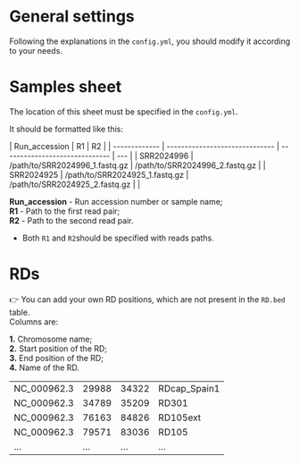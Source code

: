 # General settings

Following the explanations in the `config.yml`, you should modify it according to your needs.

# Samples sheet

The location of this sheet must be specified in the `config.yml`.

It should be formatted like this:

| Run_accession | R1                             | R2                             |
| ------------- | ------------------------------ | ------------------------------ | --- |
| SRR2024996    | /path/to/SRR2024996_1.fastq.gz | /path/to/SRR2024996_2.fastq.gz |
| SRR2024925    | /path/to/SRR2024925_1.fastq.gz | /path/to/SRR2024925_2.fastq.gz |     |

**Run_accession** - Run accession number or sample name;\
**R1** - Path to the first read pair;\
**R2** - Path to the second read pair.

- Both `R1` and `R2`should be specified with reads paths.

# RDs

:point_right: You can add your own RD positions, which are not present in the `RD.bed` table.\
Columns are:

**1.** Chromosome name;\
**2.** Start position of the RD;\
**3.** End position of the RD;\
**4.** Name of the RD.

|             |       |       |              |
| ----------- | ----- | ----- | ------------ |
| NC_000962.3 | 29988 | 34322 | RDcap_Spain1 |
| NC_000962.3 | 34789 | 35209 | RD301        |
| NC_000962.3 | 76163 | 84826 | RD105ext     |
| NC_000962.3 | 79571 | 83036 | RD105        |
| …           | …     | …     | …            |

